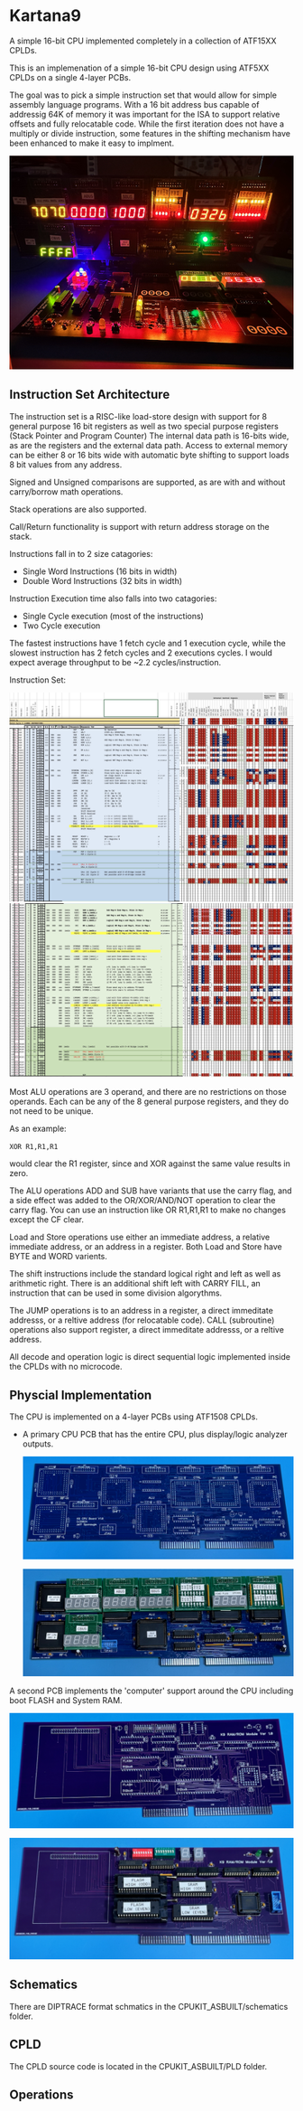 # Kartana9
A simple 16-bit CPU implemented completely in a collection of ATF15XX CPLDs.

This is an implemenation of a simple 16-bit CPU design using ATF5XX CPLDs on a single  4-layer PCBs.   

The goal was to pick a simple instruction set that would allow for simple assembly language programs.  With a 16 bit address bus capable of addressig 64K of memory it was important for the ISA to support relative offsets and fully relocatable code.  While the first iteration does not have a multiply or divide instruction, some features in the shifting mechanism have been enhanced to make it easy to implment.

![](/images/IMG_6812.jpeg)

## Instruction Set Architecture

The instruction set is a RISC-like load-store design with support for 8 general purpose 16 bit registers as well as two special purpose registers (Stack Pointer and Program Counter)   The internal data path is 16-bits wide, as are the registers and the external data path.  Access to external memory can be either 8 or 16 bits wide with automatic byte shifting to support loads 8 bit values from any address. 

Signed and Unsigned comparisons are supported, as are with and without carry/borrow math operations.  

Stack operations are also supported.

Call/Return functionality is support with return address storage on the stack.

Instructions fall in to 2 size catagories:  
  - Single Word Instructions (16 bits in width)
  - Double Word Instructions (32 bits in width)

Instruction Execution time also falls into two catagories:
  - Single Cycle execution (most of the instructions)
  - Two Cycle execution 

The fastest instructions have 1 fetch cycle and 1 execution cycle, while the slowest instruction has 2 fetch cycles and 2 executions cycles. I would expect average throughput to be ~2.2 cycles/instruction.

Instruction Set:

![](/InstructionsA.jpg)
![](/InstructionsB.jpg)

Most ALU operations are 3 operand, and there are no restrictions on those operands.  Each can be any of the 8 general purpose registers, and they do not need to be unique.

As an example:

`XOR R1,R1,R1`

would clear the R1 register, since and XOR against the same value results in zero.

The ALU operations ADD and SUB have variants that use the carry flag, and a side effect was added to the OR/XOR/AND/NOT operation to clear the carry flag.   You can use an instruction like OR R1,R1,R1 to make no changes except the CF clear.

Load and Store operations use either an immediate address, a relative immediate address,  or an address in a register.  Both Load and Store have BYTE and WORD varients.

The shift instructions include the standard logical right and left as well as arithmetic right. There is an additional shift left with CARRY FILL, an instruction that can be used in some division algorythms.

The JUMP operations is to an address in a register, a direct immeditate addresss, or a reltive address (for relocatable code).  CALL (subroutine) operations also support register, a direct immeditate addresss, or a reltive address.

All decode and operation logic is direct sequential logic implemented inside the CPLDs with no microcode.  

## Physcial Implementation

The CPU is implemented on a 4-layer PCBs using ATF1508 CPLDs.  

- A primary CPU PCB that has the entire CPU, plus display/logic analyzer outputs.

  ![](/images/IMG_7430.jpeg)

  ![](/images/IMG_7434.jpeg)

A second PCB implements the 'computer' support around the CPU including boot FLASH and System RAM.

  ![](/images/IMG_7431.jpeg)

   ![](/images/IMG_7435.jpeg)

## Schematics

There are DIPTRACE format schmatics in the CPUKIT_ASBUILT/schematics folder. 

## CPLD

The CPLD source code is located in the CPUKIT_ASBUILT/PLD folder.

## Operations








